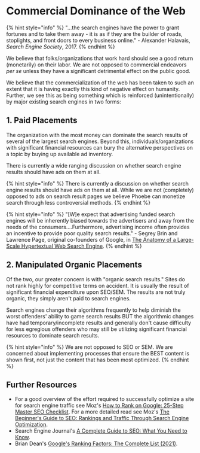 # Commercial Dominance of the Web

{% hint style="info" %}
"...the search engines have the power to grant fortunes and to take them away - it is as if they are the builder of roads, stoplights, and front doors to every business online." - Alexander Halavais, _Search Engine Society_, 2017.
{% endhint %}

We believe that folks/organizations that work hard should see a good return \(monetarily\) on their labor. We are not opposed to commercial endeavors _per se_ unless they have a significant detrimental effect on the public good.

We believe that the commercialization of the web has been taken to such an extent that it is having exactly this kind of negative effect on humanity. Further, we see this as being something which is reinforced \(unintentionally\) by major existing search engines in two forms:

## 1. Paid Placements

The organization with the most money can dominate the search results of several of the largest search engines. Beyond this, individuals/organizations with significant financial resources can bury the alternative perspectives on a topic by buying up available ad inventory.

There is currently a wide ranging discussion on whether search engine results should have ads on them at all.

{% hint style="info" %}
There is currently a discussion on whether search engine results should have ads on them at all. While we are not \(completely\) opposed to ads on search result pages we believe Phoebe can monetize search through less controversial methods.
{% endhint %}

{% hint style="info" %}
"\[W\]e expect that advertising funded search engines will be inherently biased towards the advertisers and away from the needs of the consumers....Furthermore, advertising income often provides an incentive to provide poor quality search results." - Segrey Brin and Lawrence Page, original co-founders of Google, in [The Anatomy of a Large-Scale Hypertextual Web Search Engine](http://infolab.stanford.edu/~backrub/google.html).
{% endhint %}

## 2. Manipulated  Organic Placements

Of the two, our greater concern is with "organic search results." Sites do not rank highly for competitive terms on accident. It is usually the result of significant financial expenditure upon SEO/SEM. The results are not truly organic, they simply aren't paid to search engines.

Search engines change their algorithms frequently to help diminish the worst offenders' ability to game search results BUT the algorithmic changes have had temporary/incomplete results and generally don't cause difficulty for less egregious offenders who may still be utilizing significant financial resources to dominate search results.

{% hint style="info" %}
We are not opposed to SEO or SEM. We are concerned about implementing processes that ensure the BEST content is shown first, not just the content that has been most optimized.
{% endhint %}

## Further Resources

* For a good overview of the effort required to successfully optimize a site for search engine traffic see Moz's [How to Rank on Google: 25-Step Master SEO Checklist](https://moz.com/how-to-rank). For a more detailed read see Moz's [The Beginner's Guide to SEO: Rankings and Traffic Through Search Engine Optimization](https://moz.com/beginners-guide-to-seo).
* Search Engine Journal's [A Complete Guide to SEO: What You Need to Know](https://www.searchenginejournal.com/seo-guide/).
* Brian Dean's [Google's Ranking Factors: The Complete List \(2021\)](https://backlinko.com/google-ranking-factors). 


